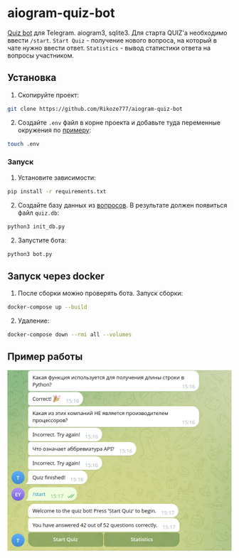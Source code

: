 # aiogram-quiz-bot

[Quiz bot](https://t.me/send_riko_msg_pls_bot) для Telegram. aiogram3, sqlite3.
Для старта QUIZ'a необходимо ввести `/start`. 
`Start Quiz` - получение нового вопроса, на который в чате нужно ввести ответ.
`Statistics` - вывод статистики ответа на вопросы участником.

## Установка

1) Скопируйте проект:
```bash
git clone https://github.com/Rikoze777/aiogram-quiz-bot
```

2) Создайте `.env` файл в корне проекта и добавьте туда переменные окружения по [примеру](env_example):
```bash
touch .env
```

### Запуск
1) Установите зависимости:
```bash
pip install -r requirements.txt
```

2) Создайте базу данных из [вопросов](questions.py). В результате должен появиться файл `quiz.db`:
```bash
python3 init_db.py
```

2) Запустите бота:
```bash
python3 bot.py
```

## Запуск через docker

1) После сборки можно проверять бота. Запуск сборки:
```bash
docker-compose up --build
```

2) Удаление:
```bash
docker-compose down --rmi all --volumes
```

## Пример работы

![alt text](image-1.png)